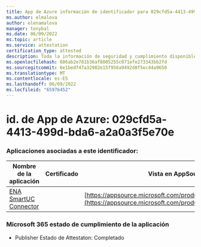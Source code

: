 ```yaml
---
title: App de Azure información de identificador para 029cfd5a-4413-499d-bda6-a2a0a3f5e70e
ms.author: elmalova
author: elenamalova
manager: tonybal
ms.date: 06/09/2022
ms.topic: article
ms.service: attestation
certification_type: attested
description: Toda la información de seguridad y cumplimiento disponible para 029cfd5a-4413-499d-bda6-a2a0a3f5e70e.
ms.openlocfilehash: 606ab2e781b36af8005255c071efe273343bb2fd
ms.sourcegitcommit: 6e1bedf47a32902e15f956a9492d8f5ec44a9650
ms.translationtype: MT
ms.contentlocale: es-ES
ms.lasthandoff: 06/09/2022
ms.locfileid: "65976452"
---
```

# <a name="azure-app-id-029cfd5a-4413-499d-bda6-a2a0a3f5e70e"></a>id. de App de Azure: 029cfd5a-4413-499d-bda6-a2a0a3f5e70e


### <a name="apps-associated-with-this-id"></a>Aplicaciones asociadas a este identificador:
| **Nombre de la aplicación** | **Certificado** | **Vista en AppSource** |
|--------------|---------------|-----------------------|
| [ENA SmartUC Connector](../forward/WA200003354.md) |  | [https://appsource.microsoft.com/product/office/WA200003354](https://appsource.microsoft.com/product/office/WA200003354) |

### <a name="microsoft-365-app-compliance-status"></a>Microsoft 365 estado de cumplimiento de la aplicación
- Publisher Estado de Attestaton: Completado
